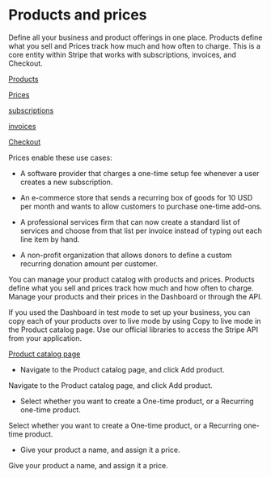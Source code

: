 # Products and prices

Define all your business and product offerings in one place. Products define what you sell and Prices track how much and how often to charge. This is a core entity within Stripe that works with subscriptions, invoices, and Checkout.

[Products](/api/products)

[Prices](/api/prices)

[subscriptions](/billing/subscriptions/creating)

[invoices](/api/invoices)

[Checkout](/payments/checkout)

Prices enable these use cases:

- A software provider that charges a one-time setup fee whenever a user creates a new subscription.

- An e-commerce store that sends a recurring box of goods for 10 USD per month and wants to allow customers to purchase one-time add-ons.

- A professional services firm that can now create a standard list of services and choose from that list per invoice instead of typing out each line item by hand.

- A non-profit organization that allows donors to define a custom recurring donation amount per customer.

You can manage your product catalog with products and prices. Products define what you sell and prices track how much and how often to charge. Manage your products and their prices in the Dashboard or through the API.

If you used the Dashboard in test mode to set up your business, you can copy each of your products over to live mode by using Copy to live mode in the Product catalog page. Use our official libraries to access the Stripe API from your application.

[Product catalog page](https://dashboard.stripe.com/products)

- Navigate to the Product catalog page, and click Add product.

Navigate to the Product catalog page, and click Add product.

- Select whether you want to create a One-time product, or a Recurring one-time product.

Select whether you want to create a One-time product, or a Recurring one-time product.

- Give your product a name, and assign it a price.

Give your product a name, and assign it a price.
